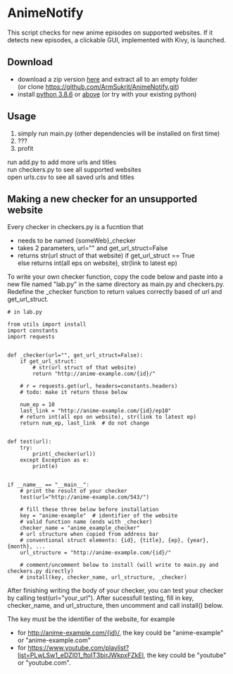 # AnimeNotify
This script checks for new anime episodes on supported websites. If it detects new episodes, a clickable GUI, implemented with Kivy, is launched.

## Download
- download a zip version [here](https://github.com/ArmSukrit/AnimeNotify/archive/master.zip) and extract all to an empty folder  
(or clone https://github.com/ArmSukrit/AnimeNotify.git)
- install [python 3.8.6](https://www.python.org/downloads/release/python-386/) or [above](https://www.python.org/downloads/) (or try with your existing python)
## Usage
1. simply run main.py (other dependencies will be installed on first time)  
2. ???  
3. profit

run add.py to add more urls and titles  
run checkers.py to see all supported websites  
open urls.csv to see all saved urls and titles

## Making a new checker for an unsupported website
Every checker in checkers.py is a fucntion that 
- needs to be named {someWeb}_checker
- takes 2 parameters, url="" and get_url_struct=False
- returns str(url struct of that website) if get_url_struct == True  
else returns int(all eps on website), str(link to latest ep)

To write your own checker function, copy the code below and paste into a new file named "lab.py" in the same directory as main.py and checkers.py.  
Redefine the _checker function to return values correctly based of url and get_url_struct.
```
# in lab.py

from utils import install
import constants
import requests


def _checker(url="", get_url_struct=False):
    if get_url_struct:
        # str(url struct of that website)
        return "http://anime-example.com/{id}/"

    # r = requests.get(url, headers=constants.headers)
    # todo: make it return those below

    num_ep = 10
    last_link = "http://anime-example.com/{id}/ep10"
    # return int(all eps on website), str(link to latest ep)
    return num_ep, last_link  # do not change


def test(url):
    try:
        print(_checker(url))
    except Exception as e:
        print(e)


if __name__ == "__main__":
    # print the result of your checker
    test(url="http://anime-example.com/543/")

    # fill these three below before installation
    key = "anime-example"  # identifier of the website
    # valid function name (ends with _checker)
    checker_name = "anime_example_checker"
    # url structure when copied from address bar
    # conventional struct elements: {id}, {title}, {ep}, {year}, {month}, ...
    url_structure = "http://anime-example.com/{id}/"

    # comment/uncomment below to install (will write to main.py and checkers.py directly)
    # install(key, checker_name, url_structure, _checker)

```
After finishing writing the body of your checker, you can test your checker by calling test(url="your_url"). After sucessfull testing, fill in key, checker_name, and url_structure, then uncomment and call install() below.

The key must be the identifier of the website, for example
- for http://anime-example.com/{id}/, the key could be "anime-example" or "anime-example.com"
- for https://www.youtube.com/playlist?list=PLwLSw1_eDZl01_ftoIT3birJWkpxFZkEl, the key could be "youtube" or "youtube.com".
